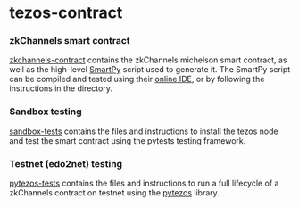 # tezos-contract

### zkChannels smart contract
[zkchannels-contract](zkchannels-contract) contains the zkChannels michelson smart contract, as well as the high-level [SmartPy](https://smartpy.io) script used to generate it. The SmartPy script can be compiled and tested using their [online IDE](https://smartpy.io), or by following the instructions in the directory.

### Sandbox testing
[sandbox-tests](sandbox-tests) contains the files and instructions to install the tezos node and test the smart contract using the pytests testing framework.

### Testnet (edo2net) testing
[pytezos-tests](pytezos-tests) contains the files and instructions to run a full lifecycle of a zkChannels contract on testnet using the [pytezos](https://pytezos.baking-bad.org) library.
